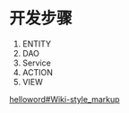# 开发步骤 #

  1. ENTITY
  1. DAO
  1. Service
  1. ACTION
  1. VIEW

[helloword#Wiki-style\_markup](helloword#Wiki-style_markup.md)